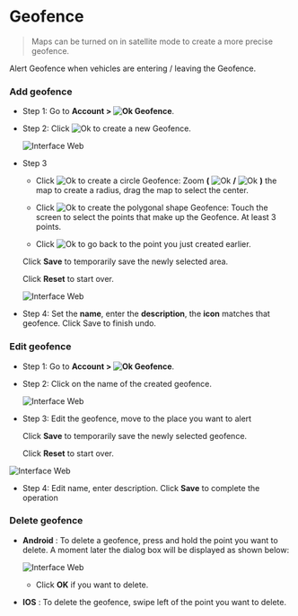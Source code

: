# Geofence

> Maps can be turned on in satellite mode to create a more precise geofence.

Alert Geofence when vehicles are entering / leaving the Geofence.

  
<div id="warning-area"> 
</div>

### Add geofence
* Step 1: Go to **Account > <span class="icon-left svg-filter-info">![Ok](/docs/assets/images/web-interface/icon/SVG/pentagon.svg)  Geofence**.

* Step 2: Click <span class="icon-left svg-filter-info">![Ok](/docs/assets/images/web-interface/icon/SVG/plus.svg) to create a new Geofence.

    <span class="icon-left5">![Interface Web](/docs/assets/images/web-english/gotrack365-el/add-geofence-2.jpg)

* Step 3 

    * Click <span class="icon-left svg-filter-info">![Ok](/docs/assets/images/web-interface/icon/SVG/circle.svg) to create a circle Geofence: Zoom **(** <span class="icon-left svg-filter-info">![Ok](/docs/assets/images/web-interface/icon/SVG/plus.svg) **/** <span class="icon-left svg-filter-info">![Ok](/docs/assets/images/web-interface/icon/SVG/minus.svg)  **)** the map to create a radius, drag the map to select the center.

    * Click <span class="icon-left svg-filter-info">![Ok](/docs/assets/images/web-interface/icon/SVG/pentagon.svg) to create the polygonal shape Geofence: Touch the screen to select the points that make up the Geofence. At least 3 points.

    * Click  <span class="icon-left svg-filter-info">![Ok](/docs/assets/images/web-interface/icon/SVG/icons8-undo.svg) to go back to the point you just created earlier.

    Click **Save** to temporarily save the newly selected area.

    Click **Reset** to start over.

    <span class="icon-left5">![Interface Web](/docs/assets/images/web-english/gotrack365-el/add-geofence-3.jpg)

* Step 4: Set the **name**, enter the **description**, the **icon** matches that geofence. Click Save to finish undo.

### Edit geofence

* Step 1: Go to **Account > <span class="icon-left svg-filter-info">![Ok](/docs/assets/images/web-interface/icon/SVG/pentagon.svg)  Geofence**.
* Step 2: Click on the name of the created geofence.

    <span class="icon-left5">![Interface Web](/docs/assets/images/web-english/gotrack365-el/edit-geofence-2.jpg)

* Step 3: Edit the geofence, move to the place you want to alert

    Click **Save** to temporarily save the newly selected geofence.

    Click **Reset** to start over.

<span class="icon-left5">![Interface Web](/docs/assets/images/web-english/gotrack365-el/edit-geofence-5.jpg)

* Step 4: Edit name, enter description. Click **Save** to complete the operation


### Delete geofence

* **Android** : To delete a geofence, press and hold the point you want to delete. A moment later the dialog box will be displayed as shown below:

    <span class="icon-left4">![Interface Web](/docs/assets/images/web-english/gotrack365-el/delete-geofence.jpg)

    * Click **OK** if you want to delete.

* **IOS** : To delete the geofence, swipe left of the point you want to delete.




